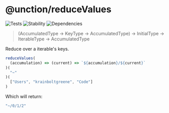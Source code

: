 # @unction/reduceValues


![Tests][BADGE_TRAVIS]
![Stability][BADGE_STABILITY]
![Dependencies][BADGE_DEPENDENCY]

> (AccumulatedType -> KeyType -> AccumulatedType) -> InitialType -> IterableType -> AccumulatedType

Reduce over a iterable's keys.

``` javascript
reduceValues(
  (accumulation) => (current) => `${accumulation}/${current}`
)(
  "~"
)(
  ["Users", "krainboltgreene", "Code"]
)
```

Which will return:

``` javascript
"~/0/1/2"
```

[BADGE_TRAVIS]: https://img.shields.io/travis/unctionjs/reduceValues.svg?maxAge=2592000&style=flat-square

[BADGE_STABILITY]: https://img.shields.io/badge/stability-strong-green.svg?maxAge=2592000&style=flat-square
[BADGE_DEPENDENCY]: https://img.shields.io/david/unctionjs/reduceValues.svg?maxAge=2592000&style=flat-square

